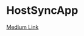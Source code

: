 # HostSyncApp

[Medium Link
](https://medium.com/@alperenbugaz/eski-laptopunuzu-web-sunucusuna-d%C3%B6n%C3%BC%C5%9Ft%C3%BCr%C3%BCn-docker-ve-ci-cd-ile-uygulamalar%C4%B1n%C4%B1z%C4%B1-yay%C4%B1nlay%C4%B1n-7d455f93622c)
